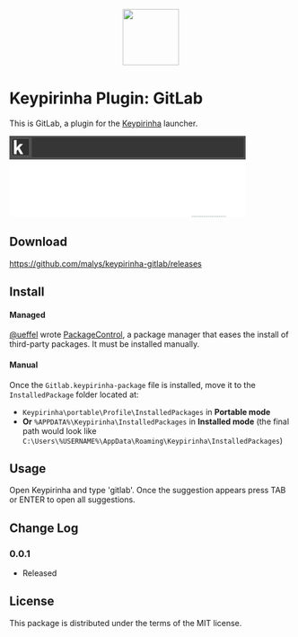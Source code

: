 <p align="center">
  <img src="https://gitlab.com/gitlab-com/www-gitlab-com/raw/master/source/ico/mstile-144x144.png" width="100" height="100" />
</p>

# Keypirinha Plugin: GitLab

This is GitLab, a plugin for the
[Keypirinha](http://keypirinha.com) launcher.

![Demo](usage.gif)

## Download

https://github.com/malys/keypirinha-gitlab/releases


## Install

#### Managed

[@ueffel](https://github.com/ueffel) wrote [PackageControl](https://github.com/ueffel/Keypirinha-PackageControl), a package manager that eases the install of third-party packages.
It must be installed manually.

#### Manual

Once the `Gitlab.keypirinha-package` file is installed,
move it to the `InstalledPackage` folder located at:

* `Keypirinha\portable\Profile\InstalledPackages` in **Portable mode**
* **Or** `%APPDATA%\Keypirinha\InstalledPackages` in **Installed mode** (the
  final path would look like
  `C:\Users\%USERNAME%\AppData\Roaming\Keypirinha\InstalledPackages`)


## Usage

Open Keypirinha and type 'gitlab'. Once the suggestion appears press TAB or ENTER to open all suggestions.

## Change Log

### 0.0.1
* Released 

## License

This package is distributed under the terms of the MIT license.
